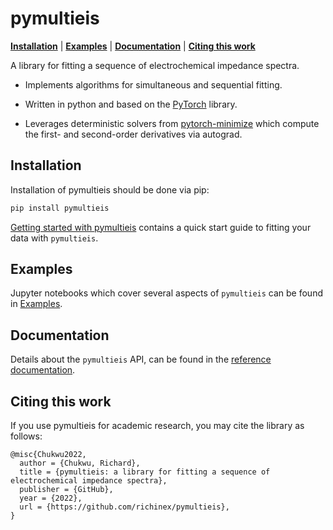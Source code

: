 
# pymultieis

[**Installation**](#installation)
| [**Examples**](https://github.com/richinex/pymultieis/tree/main/docs/source/examples)
| [**Documentation**](https://pymultieis.readthedocs.io/en/latest/index.html)
| [**Citing this work**](#citation)


A library for fitting a sequence of electrochemical impedance spectra.

- Implements algorithms for simultaneous and sequential fitting.

- Written in python and based on the [PyTorch](https://pytorch.org/) library.

- Leverages deterministic solvers from [pytorch-minimize](https://pytorch-minimize.readthedocs.io/en/latest/api/index.html) which compute the first- and second-order derivatives via autograd.

## Installation<a id="installation"></a>

Installation of pymultieis should be done via pip:

```bash
pip install pymultieis
```

[Getting started with pymultieis](https://pymultieis.readthedocs.io/en/latest/quick-start-guide.html#) contains a quick start guide to
fitting your data with ``pymultieis``.


## Examples

Jupyter notebooks which cover several aspects of ``pymultieis`` can be found in [Examples](https://github.com/richinex/pymultieis/tree/main/docs/source/examples).

## Documentation

Details about the ``pymultieis`` API, can be found in the [reference documentation](https://pymultieis.readthedocs.io/en/latest/index.html).


## Citing this work<a id="citation"></a>

If you use pymultieis for academic research, you may cite the library as follows:

```
@misc{Chukwu2022,
  author = {Chukwu, Richard},
  title = {pymultieis: a library for fitting a sequence of electrochemical impedance spectra},
  publisher = {GitHub},
  year = {2022},
  url = {https://github.com/richinex/pymultieis},
}
```